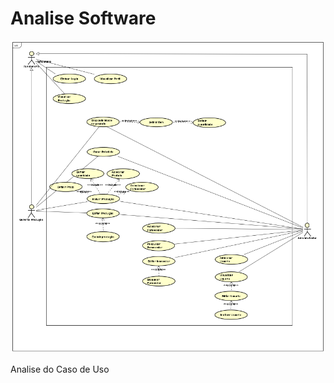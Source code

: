 # Analise Software

![Caso de Uso](https://github.com/CauaneOliveira/analise_software/blob/main/img_caso_uso.png)

Analise do Caso de Uso
